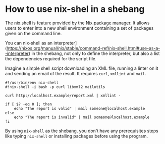 # How to use nix-shel in a shebang

The [nix
shell](https://nixos.org/manual/nix/stable/command-ref/nix-shell.html)
is feature provided by the [Nix package
manager](https://nixos.org/guides/how-nix-works.html). It allows users
to enter into a new shell environment containing a set of packages given
on the command line.

You can nix-shell as an interpreter](https://nixos.org/manual/nix/stable/command-ref/nix-shell.html#use-as-a--interpreter)
in the shebang, not only to define the interpreter, but also a list the
dependencies required for the script file.

Imagine a simple shell script downloading an XML file, running a linter
on it and sending an email of the result. It requires `curl`, `xmllint`
and `mail`.

```shell
#!/usr/bin/env nix-shell
#!nix-shell -i bash -p curl libxml2 mailutils

curl http://localhost.example/report.xml | xmllint -

if [ $? -eq 0 ]; then
    echo "The report is valid" | mail someone@localhost.example
else
    echo "The report is invalid" | mail someone@localhost.example
fi
```

By using `nix-shell` as the shebang, you don't have any prerequisites
steps like typing `nix-shell` or installing packages before using the
program.
